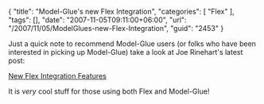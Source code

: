 {
	"title": "Model-Glue's new Flex Integration",
	"categories": [
		"Flex"
	],
	"tags": [],
	"date": "2007-11-05T09:11:00+06:00",
	"url": "/2007/11/05/ModelGlues-new-Flex-Integration",
	"guid": "2453"
}

Just a quick note to recommend Model-Glue users (or folks who have been interested in picking up Model-Glue) take a look at Joe Rinehart's latest post:

<a href="http://www.model-glue.com/blog/index.cfm?mode=entry&entry=0FBD76D2-3048-55C9-43D34471520B4215">New Flex Integration Features</a>

It is <i>very</i> cool stuff for those using both Flex and Model-Glue!